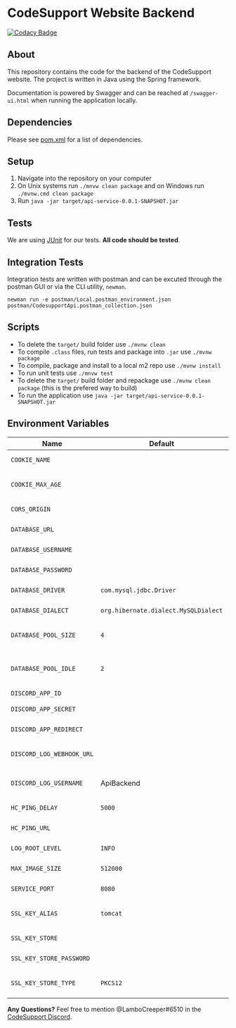 # CodeSupport Website Backend

[![Codacy Badge](https://api.codacy.com/project/badge/Grade/448f0a0fbf14480ca9735246d3ade25f)](https://app.codacy.com/gh/codesupport/website-backend?utm_source=github.com&utm_medium=referral&utm_content=codesupport/website-backend&utm_campaign=Badge_Grade_Settings)

## About
This repository contains the code for the backend of the CodeSupport website. The project is written in Java using the Spring framework. 

Documentation is powered by Swagger and can be reached at `/swagger-ui.html` when running the application locally.

## Dependencies
Please see [pom.xml](https://github.com/codesupport/website-backend/blob/develop/pom.xml) for a list of dependencies.

## Setup
1. Navigate into the repository on your computer
2. On Unix systems run `./mnvw clean package` and on Windows run `./mvnw.cmd clean package`
3. Run `java -jar target/api-service-0.0.1-SNAPSHOT.jar`

## Tests
We are using [JUnit](https://junit.org/junit4/) for our tests. **All code should be tested**.

## Integration Tests
Integration tests are written with postman and can be excuted through the postman GUI or via the CLI utility, `newman`.

`newman run -e postman/Local.postman_environment.json postman/CodesupportApi.postman_collection.json`

## Scripts
- To delete the `target/` build folder use `./mvnw clean`
- To compile `.class` files, run tests and package into `.jar` use `./mvnw package`
- To compile, package and install to a local m2 repo use `./mvnw install`
- To run unit tests use `./mnvw test`
- To delete the `target/` build folder and repackage use `./mvnw clean package` (this is the prefered way to build)
- To run the application use `java -jar target/api-service-0.0.1-SNAPSHOT.jar`

## Environment Variables
Name | Default | Description
---|---|---
`COOKIE_NAME` | | The name of the auth cookie
`COOKIE_MAX_AGE` | | The max age of the auth cookie in seconds
`CORS_ORIGIN` | | Origin used for CORS header
`DATABASE_URL` | | The URL to the database
`DATABASE_USERNAME` | | The username for the database
`DATABASE_PASSWORD` | | The password for the database
`DATABASE_DRIVER` | `com.mysql.jdbc.Driver` | The driver for the database
`DATABASE_DIALECT` | `org.hibernate.dialect.MySQLDialect ` | The dialect for the database
`DATABASE_POOL_SIZE` | `4` | The maximum number of database connections
`DATABASE_POOL_IDLE` | `2` | The minimum number of database connections to keep open
`DISCORD_APP_ID` | | The Discord app's ID
`DISCORD_APP_SECRET` | | The Discord app's secret
`DISCORD_APP_REDIRECT` | | The Discord app's redirect for OAuth
`DISCORD_LOG_WEBHOOK_URL` | | Webhook url for posting logs to discord
`DISCORD_LOG_USERNAME` | ApiBackend | The username used in the discord log embed messages
`HC_PING_DELAY` | `5000` | Delay between healthchecks (ms)
`HC_PING_URL` | | Url of the external healthcheck api to hit
`LOG_ROOT_LEVEL` | `INFO` | Root logging level for spring logs
`MAX_IMAGE_SIZE` | `512000` | Max image upload size (in bytes)
`SERVICE_PORT` | `8080` | The port to run the application on
`SSL_KEY_ALIAS` | `tomcat` | Alias for certificate, used with openssl step
`SSL_KEY_STORE` | | Path to the keystore (/etc/.../keystore.p12)
`SSL_KEY_STORE_PASSWORD` | | Password to access keystore
`SSL_KEY_STORE_TYPE` | `PKCS12` | Format for keystore (Spring likes PKCS12)

**Any Questions?** Feel free to mention @LamboCreeper#6510 in the [CodeSupport Discord](https://discord.gg/Hn9SETt).
